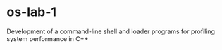 # os-lab-1
Development of a command-line shell and loader programs for profiling system performance in C++
